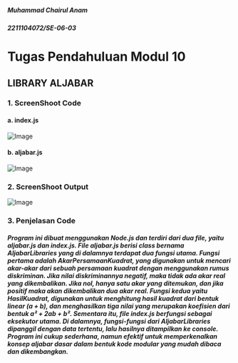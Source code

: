 ##### Muhammad Chairul Anam
##### 2211104072/SE-06-03

# Tugas Pendahuluan Modul 10
## LIBRARY ALJABAR
### 1. ScreenShoot Code
#### a. index.js
![Image](https://github.com/user-attachments/assets/0f235e1d-2ad6-43ac-ad4e-4b24efb76c2a)
#### b. aljabar.js
![Image](https://github.com/user-attachments/assets/93064ce1-b445-4129-aa74-90a8632c6607)
### 2. ScreenShoot Output
![Image](https://github.com/user-attachments/assets/1a6b419a-119f-484d-bd8b-5cd3f15fe645)
### 3. Penjelasan Code
##### Program ini dibuat menggunakan Node.js dan terdiri dari dua file, yaitu aljabar.js dan index.js. File aljabar.js berisi class bernama AljabarLibraries yang di dalamnya terdapat dua fungsi utama. Fungsi pertama adalah AkarPersamaanKuadrat, yang digunakan untuk mencari akar-akar dari sebuah persamaan kuadrat dengan menggunakan rumus diskriminan. Jika nilai diskriminannya negatif, maka tidak ada akar real yang dikembalikan. Jika nol, hanya satu akar yang ditemukan, dan jika positif maka akan dikembalikan dua akar real. Fungsi kedua yaitu HasilKuadrat, digunakan untuk menghitung hasil kuadrat dari bentuk linear (a + b), dan menghasilkan tiga nilai yang merupakan koefisien dari bentuk a² + 2ab + b². Sementara itu, file index.js berfungsi sebagai eksekutor utama. Di dalamnya, fungsi-fungsi dari AljabarLibraries dipanggil dengan data tertentu, lalu hasilnya ditampilkan ke console. Program ini cukup sederhana, namun efektif untuk memperkenalkan konsep aljabar dasar dalam bentuk kode modular yang mudah dibaca dan dikembangkan.
# 
